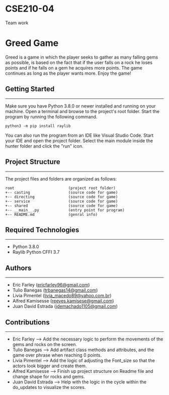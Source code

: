 # CSE210-04
Team work

# Greed Game
Greed is a game in which the player seeks to gather as many falling gems as possible, is based on the fact that if the user falls on a rock he loses points and if he falls on a gem he acquires more points. The game continues as long as the player wants more. Enjoy the game!

## Getting Started
---
Make sure you have Python 3.8.0 or newer installed and running on your machine. Open a terminal and browse to the project's root folder. Start the program by running the following command.
```
python3 -m pip install raylib
```
You can also run the program from an IDE like Visual Studio Code. Start your IDE and open the project folder. Select the main module inside the hunter folder and click the "run" icon.

## Project Structure
---
The project files and folders are organized as follows:
```
root                        (project root folder)
+-- casting                 (source code for game)
+-- directing               (source code for game)
+-- service                 (source code for game)
+-- shared                  (source code for game)
+-- __main__.py             (entry point for program)
+-- README.md               (genral info)
```


## Required Technologies
---
* Python 3.8.0
* Raylib Python CFFI 3.7

## Authors
---
* Eric Farley        (ericfarley96@gmail.com)
* Tulio Banegas      (trbanegas14@gmail.com)
* Livia Pimentel     (livia_macedo89@yahoo.com.br)
* Alfred Kamisesse   (reeves.kamisese@gmail.com)
* Juan David Estrada (jdemachado1105@gmail.com)

## Contributions
---
* Eric Farley        -->  Add the necessary logic to perform the movements of the gems and rocks on the screen.
* Tulio Banegas      -->  Add artifact class methods and attributes, and the game over phrase when reaching 0 points.
* Livia Pimentel     -->  Add the logic of adjusting the Font_size so that the actors look bigger and create them.
* Alfred Kamisesse   -->  Finish up project structure on Readme file and change shape for rocks and gems.  
* Juan David Estrada -->  Help with the logic in the cycle within the do_updates to visualize the scores.
